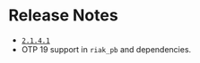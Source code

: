 Release Notes
=============

* [`2.1.4.1`](https://github.com/basho/riak_pb/issues?q=milestone%3Ariak_pb-2.1.4.1)
 * OTP 19 support in `riak_pb` and dependencies.
